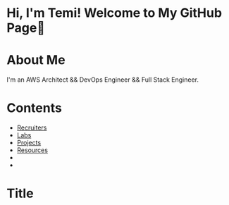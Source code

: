 # Hi, I'm Temi! Welcome to My GitHub Page👋

# About Me

I'm an AWS Architect && DevOps Engineer && Full Stack Engineer.

# Contents

- [Recruiters](#recruiters)
- [Labs](#)
- [Projects](#)
- [Resources](#)
- [](#)
- [](#)

# Title
